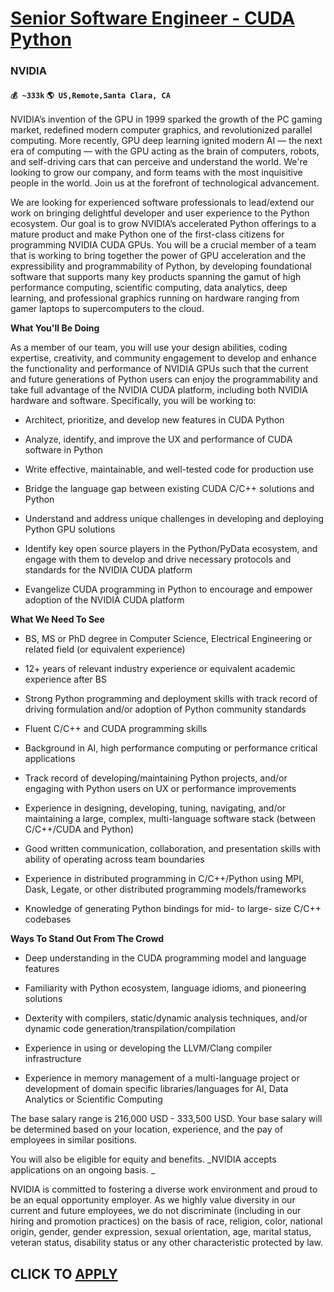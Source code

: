 # [Senior Software Engineer - CUDA Python](https://www.remotewlb.com/apply/senior-software-engineer-cuda-python)  
### NVIDIA  
#### `💰 ~333k` `🌎 US,Remote,Santa Clara, CA`  

NVIDIA’s invention of the GPU in 1999 sparked the growth of the PC gaming market, redefined modern computer graphics, and revolutionized parallel computing. More recently, GPU deep learning ignited modern AI — the next era of computing — with the GPU acting as the brain of computers, robots, and self-driving cars that can perceive and understand the world. We're looking to grow our company, and form teams with the most inquisitive people in the world. Join us at the forefront of technological advancement.

We are looking for experienced software professionals to lead/extend our work on bringing delightful developer and user experience to the Python ecosystem. Our goal is to grow NVIDIA’s accelerated Python offerings to a mature product and make Python one of the first-class citizens for programming NVIDIA CUDA GPUs. You will be a crucial member of a team that is working to bring together the power of GPU acceleration and the expressibility and programmability of Python, by developing foundational software that supports many key products spanning the gamut of high performance computing, scientific computing, data analytics, deep learning, and professional graphics running on hardware ranging from gamer laptops to supercomputers to the cloud.

 **What You'll Be Doing**

As a member of our team, you will use your design abilities, coding expertise, creativity, and community engagement to develop and enhance the functionality and performance of NVIDIA GPUs such that the current and future generations of Python users can enjoy the programmability and take full advantage of the NVIDIA CUDA platform, including both NVIDIA hardware and software. Specifically, you will be working to:

  * Architect, prioritize, and develop new features in CUDA Python

  * Analyze, identify, and improve the UX and performance of CUDA software in Python

  * Write effective, maintainable, and well-tested code for production use

  * Bridge the language gap between existing CUDA C/C++ solutions and Python

  * Understand and address unique challenges in developing and deploying Python GPU solutions

  * Identify key open source players in the Python/PyData ecosystem, and engage with them to develop and drive necessary protocols and standards for the NVIDIA CUDA platform

  * Evangelize CUDA programming in Python to encourage and empower adoption of the NVIDIA CUDA platform

 **What We Need To See**

  * BS, MS or PhD degree in Computer Science, Electrical Engineering or related field (or equivalent experience)

  * 12+ years of relevant industry experience or equivalent academic experience after BS

  * Strong Python programming and deployment skills with track record of driving formulation and/or adoption of Python community standards

  * Fluent C/C++ and CUDA programming skills

  * Background in AI, high performance computing or performance critical applications

  * Track record of developing/maintaining Python projects, and/or engaging with Python users on UX or performance improvements

  * Experience in designing, developing, tuning, navigating, and/or maintaining a large, complex, multi-language software stack (between C/C++/CUDA and Python)

  * Good written communication, collaboration, and presentation skills with ability of operating across team boundaries

  * Experience in distributed programming in C/C++/Python using MPI, Dask, Legate, or other distributed programming models/frameworks

  * Knowledge of generating Python bindings for mid- to large- size C/C++ codebases

 **Ways To Stand Out From The Crowd**

  * Deep understanding in the CUDA programming model and language features

  * Familiarity with Python ecosystem, language idioms, and pioneering solutions

  * Dexterity with compilers, static/dynamic analysis techniques, and/or dynamic code generation/transpilation/compilation

  * Experience in using or developing the LLVM/Clang compiler infrastructure

  * Experience in memory management of a multi-language project or development of domain specific libraries/languages for AI, Data Analytics or Scientific Computing

The base salary range is 216,000 USD - 333,500 USD. Your base salary will be determined based on your location, experience, and the pay of employees in similar positions.

You will also be eligible for equity and benefits. _NVIDIA accepts applications on an ongoing basis. _

NVIDIA is committed to fostering a diverse work environment and proud to be an equal opportunity employer. As we highly value diversity in our current and future employees, we do not discriminate (including in our hiring and promotion practices) on the basis of race, religion, color, national origin, gender, gender expression, sexual orientation, age, marital status, veteran status, disability status or any other characteristic protected by law.

  
## CLICK TO [APPLY](https://www.remotewlb.com/apply/senior-software-engineer-cuda-python)

